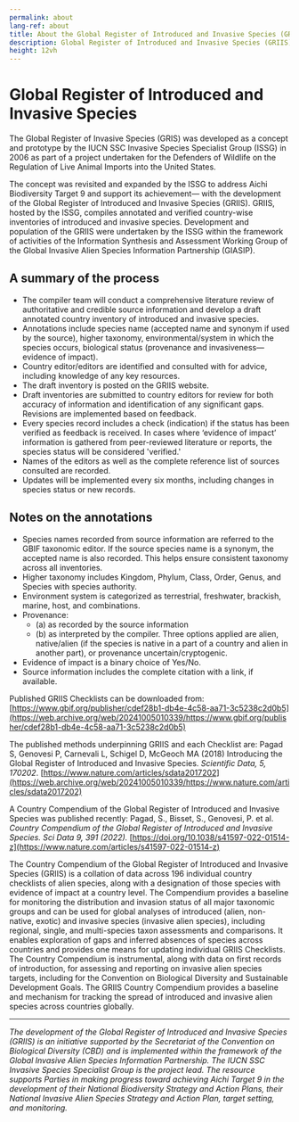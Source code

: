 ```yaml
---
permalink: about
lang-ref: about
title: About the Global Register of Introduced and Invasive Species (GRIIS)
description: Global Register of Introduced and Invasive Species (GRIIS)
height: 12vh
---
```


# Global Register of Introduced and Invasive Species

The Global Register of Invasive Species (GRIS) was developed as a concept and prototype by the IUCN SSC Invasive Species Specialist Group (ISSG) in 2006 as part of a project undertaken for the Defenders of Wildlife on the Regulation of Live Animal Imports into the United States.

The concept was revisited and expanded by the ISSG to address Aichi Biodiversity Target 9 and support its achievement— with the development of the Global Register of Introduced and Invasive Species (GRIIS). GRIIS, hosted by the ISSG, compiles annotated and verified country-wise inventories of introduced and invasive species. Development and population of the GRIIS were undertaken by the ISSG within the framework of activities of the Information Synthesis and Assessment Working Group of the Global Invasive Alien Species Information Partnership (GIASIP).

## A summary of the process

- The compiler team will conduct a comprehensive literature review of authoritative and credible source information and develop a draft annotated country inventory of introduced and invasive species.
- Annotations include species name (accepted name and synonym if used by the source), higher taxonomy, environmental/system in which the species occurs, biological status (provenance and invasiveness—evidence of impact).
- Country editor/editors are identified and consulted with for advice, including knowledge of any key resources.
- The draft inventory is posted on the GRIIS website.
- Draft inventories are submitted to country editors for review for both accuracy of information and identification of any significant gaps. Revisions are implemented based on feedback.
- Every species record includes a check (indication) if the status has been verified as feedback is received. In cases where ‘evidence of impact’ information is gathered from peer-reviewed literature or reports, the species status will be considered 'verified.'
- Names of the editors as well as the complete reference list of sources consulted are recorded.
- Updates will be implemented every six months, including changes in species status or new records.

## Notes on the annotations

- Species names recorded from source information are referred to the GBIF taxonomic editor. If the source species name is a synonym, the accepted name is also recorded. This helps ensure consistent taxonomy across all inventories.
- Higher taxonomy includes Kingdom, Phylum, Class, Order, Genus, and Species with species authority.
- Environment system is categorized as terrestrial, freshwater, brackish, marine, host, and combinations.
- Provenance:
  - (a) as recorded by the source information
  - (b) as interpreted by the compiler. Three options applied are alien, native/alien (if the species is native in a part of a country and alien in another part), or provenance uncertain/cryptogenic.
- Evidence of impact is a binary choice of Yes/No.
- Source information includes the complete citation with a link, if available.

Published GRIIS Checklists can be downloaded from: [https://www.gbif.org/publisher/cdef28b1-db4e-4c58-aa71-3c5238c2d0b5](https://web.archive.org/web/20241005010339/https://www.gbif.org/publisher/cdef28b1-db4e-4c58-aa71-3c5238c2d0b5)

The published methods underpinning GRIIS and each Checklist are:
Pagad S, Genovesi P, Carnevali L, Schigel D, McGeoch MA (2018) Introducing the Global Register of Introduced and Invasive Species. *Scientific Data, 5, 170202*.
[https://www.nature.com/articles/sdata2017202](https://web.archive.org/web/20241005010339/https://www.nature.com/articles/sdata2017202)

A Country Compendium of the Global Register of Introduced and Invasive Species was published recently:
Pagad, S., Bisset, S., Genovesi, P. et al. *Country Compendium of the Global Register of Introduced and Invasive Species. Sci Data 9, 391 (2022).* [https://doi.org/10.1038/s41597-022-01514-z](https://www.nature.com/articles/s41597-022-01514-z)

The Country Compendium of the Global Register of Introduced and Invasive Species (GRIIS) is a collation of data across 196 individual country checklists of alien species, along with a designation of those species with evidence of impact at a country level. The Compendium provides a baseline for monitoring the distribution and invasion status of all major taxonomic groups and can be used for global analyses of introduced (alien, non-native, exotic) and invasive species (invasive alien species), including regional, single, and multi-species taxon assessments and comparisons. It enables exploration of gaps and inferred absences of species across countries and provides one means for updating individual GRIIS Checklists. The Country Compendium is instrumental, along with data on first records of introduction, for assessing and reporting on invasive alien species targets, including for the Convention on Biological Diversity and Sustainable Development Goals. The GRIIS Country Compendium provides a baseline and mechanism for tracking the spread of introduced and invasive alien species across countries globally.

---

*The development of the Global Register of Introduced and Invasive Species (GRIIS) is an initiative supported by the Secretariat of the Convention on Biological Diversity (CBD) and is implemented within the framework of the Global Invasive Alien Species Information Partnership. The IUCN SSC Invasive Species Specialist Group is the project lead. The resource supports Parties in making progress toward achieving Aichi Target 9 in the development of their National Biodiversity Strategy and Action Plans, their National Invasive Alien Species Strategy and Action Plan, target setting, and monitoring.*